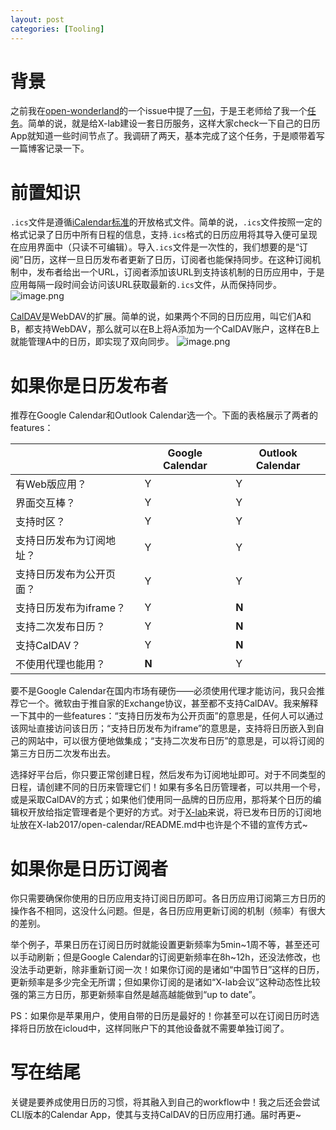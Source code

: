 ```yaml
---
layout: post
categories: [Tooling]
---
```


# 背景
之前我在[open-wonderland](https://github.com/X-lab2017/open-wonderland)的一个issue中提了[一句](https://github.com/X-lab2017/open-research/issues/4#issuecomment-1107697308)，于是王老师给了我一个[任务](https://github.com/X-lab2017/open-wonderland/issues/30)。简单的说，就是给X-lab建设一套日历服务，这样大家check一下自己的日历App就知道一些时间节点了。我调研了两天，基本完成了这个任务，于是顺带着写一篇博客记录一下。
# 前置知识
`.ics`文件是遵循[iCalendar标准](https://icalendar.org/RFC-Specifications/iCalendar-RFC-5545/)的开放格式文件。简单的说，`.ics`文件按照一定的格式记录了日历中所有日程的信息，支持`.ics`格式的日历应用将其导入便可呈现在应用界面中（只读不可编辑）。导入`.ics`文件是一次性的，我们想要的是“订阅”日历，这样一旦日历发布者更新了日历，订阅者也能保持同步。在这种订阅机制中，发布者给出一个URL，订阅者添加该URL到支持该机制的日历应用中，于是应用每隔一段时间会访问该URL获取最新的`.ics`文件，从而保持同步。
![image.png](https://cdn.nlark.com/yuque/0/2022/png/21625412/1650984384479-bacf7a59-2798-45f9-a189-671b2a88a53f.png#clientId=u2ffe9e33-0c3d-4&crop=0&crop=0&crop=1&crop=1&from=paste&height=260&id=uf69071fd&margin=%5Bobject%20Object%5D&name=image.png&originHeight=692&originWidth=1086&originalType=binary&ratio=1&rotation=0&showTitle=true&size=109515&status=done&style=none&taskId=u7e92c222-c3ea-4e38-8bdf-7102d92283c&title=%E5%9C%A8%E8%8B%B9%E6%9E%9C%E6%97%A5%E5%8E%86%E4%B8%AD%E8%AE%A2%E9%98%85%E2%80%9C%E4%B8%AD%E5%9B%BD%E5%A4%A7%E9%99%86%E8%8A%82%E5%81%87%E6%97%A5%E2%80%9D&width=408 "在苹果日历中订阅“中国大陆节假日”")

[CalDAV](https://en.wikipedia.org/wiki/CalDAV)是WebDAV的扩展。简单的说，如果两个不同的日历应用，叫它们A和B，都支持WebDAV，那么就可以在B上将A添加为一个CalDAV账户，这样在B上就能管理A中的日历，即实现了双向同步。
![image.png](https://cdn.nlark.com/yuque/0/2022/png/21625412/1650984703671-c21561a8-8fc2-4662-b600-c26e48880e4b.png#clientId=u2ffe9e33-0c3d-4&crop=0&crop=0&crop=1&crop=1&from=paste&height=386&id=u2d7c656f&margin=%5Bobject%20Object%5D&name=image.png&originHeight=1014&originWidth=1110&originalType=binary&ratio=1&rotation=0&showTitle=true&size=112372&status=done&style=none&taskId=u2916fb05-550f-461e-b342-73337fa3e19&title=%E5%9C%A8%E8%8B%B9%E6%9E%9C%E6%97%A5%E5%8E%86%E4%B8%AD%E9%80%9A%E8%BF%87CalDAV%E7%AE%A1%E7%90%86%E8%B0%B7%E6%AD%8C%E6%97%A5%E5%8E%86&width=423 "在苹果日历中通过CalDAV管理谷歌日历")
# 如果你是日历发布者
推荐在Google Calendar和Outlook Calendar选一个。下面的表格展示了两者的features：

|  | Google Calendar | Outlook Calendar |
| --- | --- | --- |
| 有Web版应用？ | Y | Y |
| 界面交互棒？ | Y | Y |
| 支持时区？ | Y | Y |
| 支持日历发布为订阅地址？ | Y | Y |
| 支持日历发布为公开页面？ | Y | Y |
| 支持日历发布为iframe？ | Y | **N** |
| 支持二次发布日历？ | Y | **N** |
| 支持CalDAV？ | Y | **N** |
| 不使用代理也能用？ | **N** | Y |

要不是Google Calendar在国内市场有硬伤——必须使用代理才能访问，我只会推荐它一个。微软由于推自家的Exchange协议，甚至都不支持CalDAV。我来解释一下其中的一些features：“支持日历发布为公开页面”的意思是，任何人可以通过该网址直接访问该日历；“支持日历发布为iframe”的意思是，支持将日历嵌入到自己的网站中，可以很方便地做集成；“支持二次发布日历”的意思是，可以将订阅的第三方日历二次发布出去。

选择好平台后，你只要正常创建日程，然后发布为订阅地址即可。对于不同类型的日程，请创建不同的日历来管理它们！如果有多名日历管理者，可以共用一个号，或是采取CalDAV的方式；如果他们使用同一品牌的日历应用，那将某个日历的编辑权开放给指定管理者是个更好的方式。对于[X-lab](https://github.com/X-lab2017)来说，将已发布日历的订阅地址放在X-lab2017/open-calendar/README.md中也许是个不错的宣传方式~
# 如果你是日历订阅者
你只需要确保你使用的日历应用支持订阅日历即可。各日历应用订阅第三方日历的操作各不相同，这没什么问题。但是，各日历应用更新订阅的机制（频率）有很大的差别。

举个例子，苹果日历在订阅日历时就能设置更新频率为5min~1周不等，甚至还可以手动刷新；但是Google Calendar的订阅更新频率在8h~12h，还没法修改，也没法手动更新，除非重新订阅一次！如果你订阅的是诸如“中国节日”这样的日历，更新频率是多少完全无所谓；但如果你订阅的是诸如“X-lab会议”这种动态性比较强的第三方日历，那更新频率自然是越高越能做到“up to date”。

PS：如果你是苹果用户，使用自带的日历是最好的！你甚至可以在订阅日历时选择将日历放在icloud中，这样同账户下的其他设备就不需要单独订阅了。
# 写在结尾
关键是要养成使用日历的习惯，将其融入到自己的workflow中！我之后还会尝试CLI版本的Calendar App，使其与支持CalDAV的日历应用打通。届时再更~
